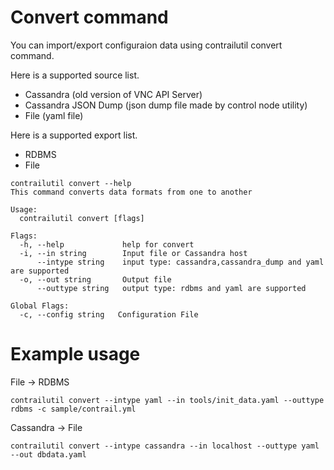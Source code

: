 # Convert command

You can import/export configuraion data using contrailutil convert command.

Here is a supported source list.

- Cassandra (old version of VNC API Server)
- Cassandra JSON Dump (json dump file made by control node utility)
- File (yaml file)

Here is a supported export list.

- RDBMS
- File

``` shell
contrailutil convert --help
This command converts data formats from one to another

Usage:
  contrailutil convert [flags]

Flags:
  -h, --help             help for convert
  -i, --in string        Input file or Cassandra host
      --intype string    input type: cassandra,cassandra_dump and yaml are supported
  -o, --out string       Output file
      --outtype string   output type: rdbms and yaml are supported

Global Flags:
  -c, --config string   Configuration File
```

# Example usage

File -> RDBMS

``` shell
contrailutil convert --intype yaml --in tools/init_data.yaml --outtype rdbms -c sample/contrail.yml
```

Cassandra -> File

``` shell
contrailutil convert --intype cassandra --in localhost --outtype yaml --out dbdata.yaml 
```